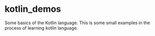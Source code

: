 # kotlin_demos
Some basics of the Kotlin language.
This is some small examples in the process of learning kotlin language.